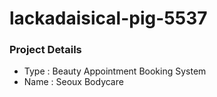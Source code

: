 # lackadaisical-pig-5537
### Project Details
- Type : Beauty Appointment Booking System
- Name : Seoux Bodycare   